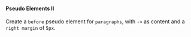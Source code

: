 #### Pseudo Elements II
Create a `before` pseudo element for `paragraphs`, with `->` as content and a `right margin` of `5px`.
